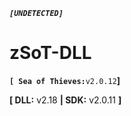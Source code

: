 __*`[UNDETECTED]`*__

# zSoT-DLL
__``[ Sea of Thieves:``__``v2.0.12``__]__

__[ DLL:__ v2.18 __| SDK:__ v2.0.11 __]__
